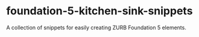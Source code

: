 foundation-5-kitchen-sink-snippets
==================================

A collection of snippets for easily creating ZURB Foundation 5 elements.
